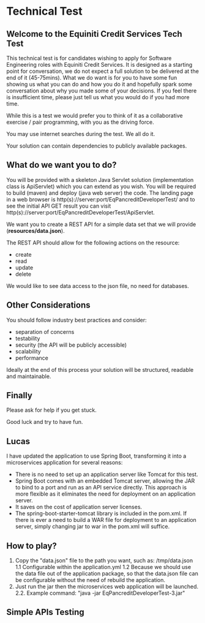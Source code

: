 # Technical Test #

## Welcome to the Equiniti Credit Services Tech Test ##
This technical test is for candidates wishing to apply for Software Engineering roles with Equiniti Credit Services. It is designed as a starting point for conversation, we do not expect a full solution to be delivered at the end of it (45-75mins). What we do want is for you to have some fun showing us what you can do and how you do it and hopefully spark some conversation about why you made some of your decisions. If you feel there is insufficient time, please just tell us what you would do if you had more time.

While this is a test we would prefer you to think of it as a collaborative exercise / pair programming, with you as the driving force.

You may use internet searches during the test. We all do it.

Your solution can contain dependencies to publicly available packages. 


## What do we want you to do? ##
You will be provided with a skeleton Java Servlet solution (implementation class is ApiServlet) which you can extend as you wish.  You will be required to build (maven) and deploy (java web server) the code.  The landing page in a web browser is http(s)://server:port/EqPancreditDeveloperTest/ and to see the initial API GET result you can visit http(s)://server:port/EqPancreditDeveloperTest/ApiServlet.

We want you to create a REST API for a simple data set that we will provide (**resources/data.json**).

The REST API should allow for the following actions on the resource:
 
- create
- read
- update 
- delete 

We would like to see data access to the json file, no need for databases.


## Other Considerations ##

You should follow industry best practices and consider: 

- separation of concerns
- testability
- security (the API will be publicly accessible)
- scalability 
- performance

Ideally at the end of this process your solution will be structured, readable and maintainable. 


## Finally ##
Please ask for help if you get stuck.

Good luck and try to have fun.


## Lucas ##
I have updated the application to use Spring Boot, transforming it into a microservices application for several reasons:

- There is no need to set up an application server like Tomcat for this test.
- Spring Boot comes with an embedded Tomcat server, allowing the JAR to bind to a port and run as an API service directly. This approach is more flexible as it eliminates the need for deployment on an application server.
- It saves on the cost of application server licenses.
- The spring-boot-starter-tomcat library is included in the pom.xml. If there is ever a need to build a WAR file for deployment to an application server, simply changing <packaging>jar</packaging> to <packaging>war</packaging> in the pom.xml will suffice.

## How to play? ##
1. Copy the "data.json" file to the path you want, such as: /tmp/data.json
1.1 Configurable within the application.yml
1.2 Because we should use the data file out of the application package, so that the data.json file can be configurable without the need of rebuild the application.
2. Just run the jar then the microservices web application will be launched.
2.2. Example command: "java -jar EqPancreditDeveloperTest-3.jar"

## Simple APIs Testing ##

 

